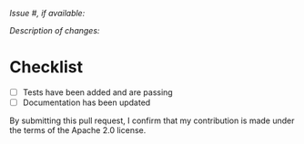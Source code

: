 *Issue #, if available:*

*Description of changes:*

# Checklist

- [ ] Tests have been added and are passing
- [ ] Documentation has been updated

By submitting this pull request, I confirm that my contribution is made under the terms of the Apache 2.0 license.
